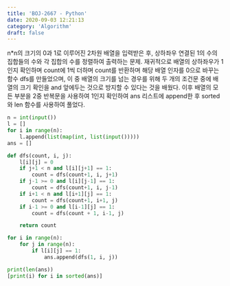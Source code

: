 ```yaml
---
title: 'BOJ-2667 - Python'
date: 2020-09-03 12:21:13
category: 'Algorithm'
draft: false
---
```

n*n의 크기의 0과 1로 이루어진 2차원 배열을 입력받은 후, 상하좌우 연결된 1의 수의 집합들의 수와 각 집합의 수를 정렬하여 출력하는 문제. 재귀적으로 배열의 상하좌우가 1인지 확인하며 count에 1씩 더하며 count를 반환하며 해당 배열 인자를 0으로 바꾸는 함수 dfs를 만들었으며, 이 중 배열의 크기를 넘는 경우를 위해 두 개의 조건문 중에 배열의 크기 확인을 and 앞에두는 것으로 방지할 수 있다는 것을 배웠다. 이후 배열의 모든 부분을 2중 반복문을 사용하여 1인지 확인하여 ans 리스트에 append한 후 sorted와 len 함수를 사용하여 풀었다.
```python
n = int(input())
l = []
for i in range(n):
    l.append(list(map(int, list(input()))))
ans = []

def dfs(count, i, j):
    l[i][j] = 0
    if j+1 < n and l[i][j+1] == 1:
        count = dfs(count+1, i, j+1)
    if j-1 >= 0 and l[i][j-1] == 1:
        count = dfs(count+1, i, j-1)
    if i+1 < n and l[i+1][j] == 1:
        count = dfs(count+1, i+1, j)
    if i-1 >= 0 and l[i-1][j] == 1:
        count = dfs(count + 1, i-1, j)

    return count

for i in range(n):
    for j in range(n):
        if l[i][j] == 1:
            ans.append(dfs(1, i, j))

print(len(ans))
[print(i) for i in sorted(ans)]

```